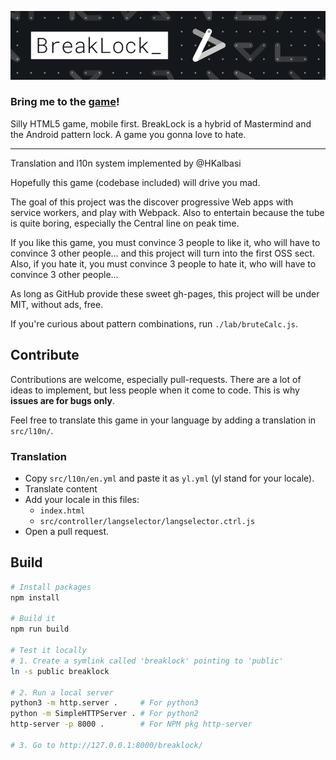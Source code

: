 ![BreakLock](assets/banner.png)

### Bring me to the **[game](https://maxwellito.github.io/breaklock/)**!

Silly HTML5 game, mobile first.
BreakLock is a hybrid of Mastermind and the Android pattern lock. A game you gonna love to hate.

---

Translation and l10n system implemented by @HKalbasi

Hopefully this game (codebase included) will drive you mad.

The goal of this project was the discover progressive Web apps with service workers, and play with Webpack. Also to entertain because the tube is quite boring, especially the Central line on peak time.

If you like this game, you must convince 3 people to like it, who will have to convince 3 other people... and this project will turn into the first OSS sect. Also, if you hate it, you must convince 3 people to hate it, who will have to convince 3 other people...

As long as GitHub provide these sweet gh-pages, this project will be under MIT, without ads, free.

If you're curious about pattern combinations, run `./lab/bruteCalc.js`.

## Contribute

Contributions are welcome, especially pull-requests. There are a lot of ideas to implement, but less people when it come to code. This is why **issues are for bugs only**.

Feel free to translate this game in your language by adding a translation in `src/l10n/`.

### Translation

- Copy `src/l10n/en.yml` and paste it as `yl.yml` (yl stand for your locale).
- Translate content
- Add your locale in this files:
  - `index.html`
  - `src/controller/langselector/langselector.ctrl.js`
- Open a pull request.

## Build

```bash
# Install packages
npm install

# Build it
npm run build

# Test it locally
# 1. Create a symlink called 'breaklock' pointing to 'public'
ln -s public breaklock

# 2. Run a local server
python3 -m http.server .     # For python3
python -m SimpleHTTPServer . # For python2
http-server -p 8000 .        # For NPM pkg http-server

# 3. Go to http://127.0.0.1:8000/breaklock/
```
